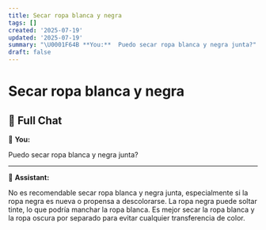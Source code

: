 ```yaml
---
title: Secar ropa blanca y negra
tags: []
created: '2025-07-19'
updated: '2025-07-19'
summary: "\U0001F64B **You:**  Puedo secar ropa blanca y negra junta?"
draft: false
---
```


# Secar ropa blanca y negra

## 🧠 Full Chat

🙋 **You:**

Puedo secar ropa blanca y negra junta?

---

🤖 **Assistant:**

No es recomendable secar ropa blanca y negra junta, especialmente si la ropa negra es nueva o propensa a descolorarse. La ropa negra puede soltar tinte, lo que podría manchar la ropa blanca. Es mejor secar la ropa blanca y la ropa oscura por separado para evitar cualquier transferencia de color.
